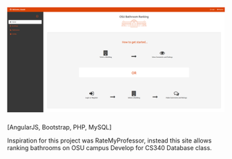 # ![OSU Bathroom Ranking](img/screenshot.png)

[AngularJS, Bootstrap, PHP, MySQL]

Inspiration for this project was RateMyProfessor, instead this site allows ranking bathrooms on OSU campus
Develop for CS340 Database class.
